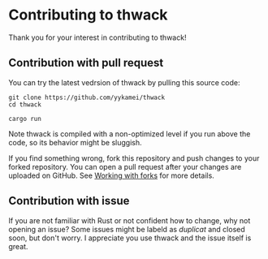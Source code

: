 # Contributing to thwack

Thank you for your interest in contributing to thwack!

## Contribution with pull request

You can try the latest vedrsion of thwack by pulling this source code:

```console
git clone https://github.com/yykamei/thwack
cd thwack

cargo run
```

Note thwack is compiled with a non-optimized level if you run above the code, so its behavior might be sluggish.

If you find something wrong, fork this repository and push changes to your forked repository.
You can open a pull request after your changes are uploaded on GitHub.
See [Working with forks](https://docs.github.com/en/github/collaborating-with-pull-requests/working-with-forks) for more details.

## Contribution with issue

If you are not familiar with Rust or not confident how to change, why not opening an issue?
Some issues might be labeld as _duplicat_ and closed soon, but don't worry. I appreciate you use thwack and the issue itself is great.

